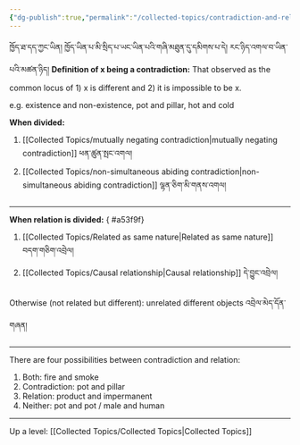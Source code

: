 ```yaml
---
{"dg-publish":true,"permalink":"/collected-topics/contradiction-and-relation/"}
---
```


ཁྱོད་ཐ་དད་ཀྱང་ཡིན། ཁྱོད་ཡིན་པ་མི་སྲིད་པ་ཡང་ཡིན་པའི་གཞི་མཐུན་དུ་དམིགས་པ་དེ། རང་ཉིད་འགལ་བ་ཡིན་པའི་མཚན་ཉིད།
**Definition of x being a contradiction:** That observed as the common locus of 1) x is different and 2) it is impossible to be x.

e.g. existence and non-existence, pot and pillar, hot and cold

**When divided:**
1. [[Collected Topics/mutually negating contradiction\|mutually negating contradiction]] ཕན་ཚུན་སྤང་འགལ།
2. [[Collected Topics/non-simultaneous abiding contradiction\|non-simultaneous abiding contradiction]] ལྷན་ཅིག་མི་གནས་འགལ།

---
**When relation is divided:**
{ #a53f9f}

1. [[Collected Topics/Related as same nature\|Related as same nature]] བདག་གཅིག་འབྲེལ།
2. [[Collected Topics/Causal relationship\|Causal relationship]] དེ་བྱུང་འབྲེལ།

Otherwise (not related but different): unrelated different objects འབྲེལ་མེད་དོན་གཞན།

---
There are four possibilities between contradiction and relation:
1. Both: fire and smoke
2. Contradiction: pot and pillar
3. Relation: product and impermanent
4. Neither: pot and pot / male and human

---
Up a level: [[Collected Topics/Collected Topics\|Collected Topics]]